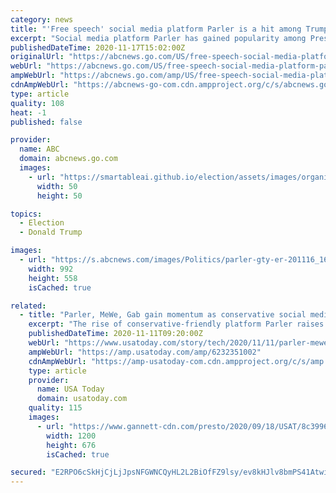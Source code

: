 ```yaml
---
category: news
title: "'Free speech' social media platform Parler is a hit among Trump supporters, but experts say it won't last"
excerpt: "Social media platform Parler has gained popularity among President Donald Trump's supporters and right-wing conservatives, but experts don't think the platform will grow."
publishedDateTime: 2020-11-17T15:02:00Z
originalUrl: "https://abcnews.go.com/US/free-speech-social-media-platform-parler-hit-trump/story?id=74245251"
webUrl: "https://abcnews.go.com/US/free-speech-social-media-platform-parler-hit-trump/story?id=74245251"
ampWebUrl: "https://abcnews.go.com/amp/US/free-speech-social-media-platform-parler-hit-trump/story?id=74245251"
cdnAmpWebUrl: "https://abcnews-go-com.cdn.ampproject.org/c/s/abcnews.go.com/amp/US/free-speech-social-media-platform-parler-hit-trump/story?id=74245251"
type: article
quality: 108
heat: -1
published: false

provider:
  name: ABC
  domain: abcnews.go.com
  images:
    - url: "https://smartableai.github.io/election/assets/images/organizations/abcnews.go.com-50x50.jpg"
      width: 50
      height: 50

topics:
  - Election
  - Donald Trump

images:
  - url: "https://s.abcnews.com/images/Politics/parler-gty-er-201116_1605563513325_hpMain_16x9_992.jpg"
    width: 992
    height: 558
    isCached: true

related:
  - title: "Parler, MeWe, Gab gain momentum as conservative social media alternatives in post-Trump age"
    excerpt: "The rise of conservative-friendly platform Parler raises the specter of further political polarization through digital means."
    publishedDateTime: 2020-11-11T09:20:00Z
    webUrl: "https://www.usatoday.com/story/tech/2020/11/11/parler-mewe-gab-social-media-trump-election-facebook-twitter/6232351002/"
    ampWebUrl: "https://amp.usatoday.com/amp/6232351002"
    cdnAmpWebUrl: "https://amp-usatoday-com.cdn.ampproject.org/c/s/amp.usatoday.com/amp/6232351002"
    type: article
    provider:
      name: USA Today
      domain: usatoday.com
    quality: 115
    images:
      - url: "https://www.gannett-cdn.com/presto/2020/09/18/USAT/8c399606-d7e9-41de-bdad-fa14b9a11576-AP_Election_2020_Social_Media.jpg?auto=webp&crop=2050,1154,x0,y50&format=pjpg&width=1200"
        width: 1200
        height: 676
        isCached: true

secured: "E2RPO6cSkHjCjLjJpsNFGWNCQyHL2L2BiOfFZ9lsy/ev8kHJlv8bmPS41AtwiO0DMa4odMuzHTogP5ir/ZuTYOza0dhVk9RsqjyohZsCTRBl2xK+1XaKLZrIkNo/jxp7ROr8t+zX+LtZlc5N+eqaag2iUvXgGIbLO1OO7bcHzoWkl1ayvmH9Sx7otSfJdLHF2uyjpOQGctaHmbUCAQycH3zvAkJzij/pjX7lnWrs3gahRpMaWtkTG2BTULFwQ9yq8Geos0XDNF4WgjWha+jnWmaQgKdfjFpjNym3Y9ArwwFAuF1KBgHl0EQH8h896HXc+lCSo4RaGjcOXHbtysdhVQeBgJRl114Pbojv6mYbccs=;uBmfKc1oOYMfxuoCSgZ3/w=="
---
```


